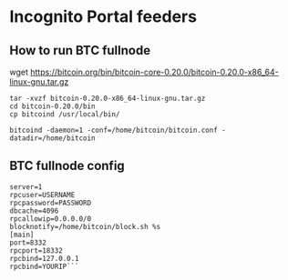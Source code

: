 # Incognito Portal feeders

## How to run BTC fullnode
wget https://bitcoin.org/bin/bitcoin-core-0.20.0/bitcoin-0.20.0-x86_64-linux-gnu.tar.gz
```
tar -xvzf bitcoin-0.20.0-x86_64-linux-gnu.tar.gz
cd bitcoin-0.20.0/bin
cp bitcoind /usr/local/bin/

bitcoind -daemon=1 -conf=/home/bitcoin/bitcoin.conf -datadir=/home/bitcoin
```

## BTC fullnode config
```listen=1
server=1
rpcuser=USERNAME
rpcpassword=PASSWORD
dbcache=4096
rpcallowip=0.0.0.0/0
blocknotify=/home/bitcoin/block.sh %s
[main]
port=8332
rpcport=18332
rpcbind=127.0.0.1
rpcbind=YOURIP```
